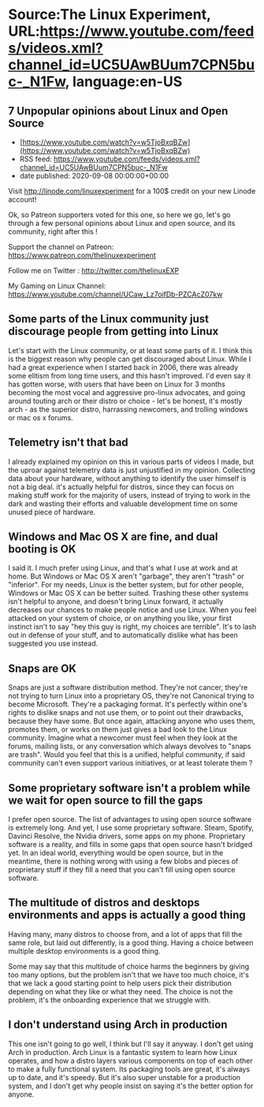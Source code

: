# Source:The Linux Experiment, URL:https://www.youtube.com/feeds/videos.xml?channel_id=UC5UAwBUum7CPN5buc-_N1Fw, language:en-US

## 7 Unpopular opinions about Linux and Open Source
 - [https://www.youtube.com/watch?v=w5TjoBxqBZw](https://www.youtube.com/watch?v=w5TjoBxqBZw)
 - RSS feed: https://www.youtube.com/feeds/videos.xml?channel_id=UC5UAwBUum7CPN5buc-_N1Fw
 - date published: 2020-09-08 00:00:00+00:00

Visit http://linode.com/linuxexperiment for a 100$ credit on your new Linode account!

Ok, so Patreon supporters voted for this one, so here we go, let's go through a few personal opinions about Linux and open source, and its community, right after this !

Support the channel on Patreon: 
https://www.patreon.com/thelinuxexperiment

Follow me on Twitter : http://twitter.com/thelinuxEXP

My Gaming on Linux Channel: https://www.youtube.com/channel/UCaw_Lz7oifDb-PZCAcZ07kw


## Some parts of the Linux community just discourage people from getting into Linux

Let's start with the Linux community, or at least some parts of it. I think this is the biggest reason why people can get discouraged about Linux. While I had a great experience when I started back in 2006, there was already some elitism from long time users, and this hasn't improved. I'd even say it has gotten worse, with users that have been on Linux for 3 months becoming the most vocal and aggressive pro-linux advocates, and going around touting arch or their distro or choice - let's be honest, it's mostly arch - as the superior distro, harrassing newcomers, and trolling windows or mac os x forums. 

## Telemetry isn't that bad

I already explained my opinion on this in various parts of videos I made, but the uproar against telemetry data is just unjustified in my opinion. Collecting data about your hardware, without anything to identify the user himself is not a big deal. it's actually helpful for distros, since they can focus on making stuff work for the majority of users, instead of trying to work in the dark and wasting their efforts and valuable development time on some unused piece of hardware. 

## Windows and Mac OS X are fine, and dual booting is OK

I said it. I much prefer using Linux, and that's what I use at work and at home. But Windows or Mac OS X aren't "garbage", they aren't "trash" or "inferior". For my needs, Linux is the better system, but for other people, Windows or Mac OS X can be better suited. Trashing these other systems isn't helpful to anyone, and doesn't bring Linux forward, it actually decreases our chances to make people notice and use Linux. When you feel attacked on your system of choice, or on anything you like, your first instinct isn't to say "hey this guy is right, my choices are terrible". It's to lash out in defense of your stuff, and to automatically dislike what has been suggested you use instead.

## Snaps are OK

Snaps are just a software distribution method. They're not cancer, they're not trying to turn Linux into a proprietary OS, they're not Canonical trying to become Microsoft. They're a packaging format. It's perfectly within one's rights to dislike snaps and not use them, or to point out their drawbacks, because they have some. But once again, attacking anyone who uses them, promotes them, or works on them just gives a bad look to the Linux community. Imagine what a newcomer must feel when they look at the forums, mailing lists, or any conversation which always devolves to "snaps are trash". Would you feel that this is a unified, helpful community, if said community can't even support various initiatives, or at least tolerate them ?

## Some proprietary software isn't a problem while we wait for open source to fill the gaps

I prefer open source. The list of advantages to using open source software is extremely long. And yet, I use some proprietary software. Steam, Spotify, Davinci Resolve, the Nvidia drivers, some apps on my phone. Proprietary software is a reality, and fills in some gaps that open source hasn't bridged yet. In an ideal world, everything would be open source, but in the meantime, there is nothing wrong with using a few blobs and pieces of proprietary stuff if they fill a need that you can't fill using open source software.

## The multitude of distros and desktops environments and apps is actually a good thing

Having many, many distros to choose from, and a lot of apps that fill the same role, but laid out differently, is a good thing. Having a choice between multiple desktop environments is a good thing.

Some may say that this multitude of choice harms the beginners by giving too many options, but the problem isn't that we have too much choice, it's that we lack a good starting point to help users pick their distribution depending on what they like or what they need. The choice is not the problem, it's the onboarding experience that we struggle with.


## I don't understand using Arch in production

This one isn't going to go well, I think but I'll say it anyway. I don't get using Arch in production. Arch Linux is a fantastic system to learn how Linux operates, and how a distro layers various components on top of each other to make a fully functional system. Its packaging tools are great, it's always up to date, and it's speedy. But it's also super unstable for a production system, and I don't get why people insist on saying it's the better option for anyone.

